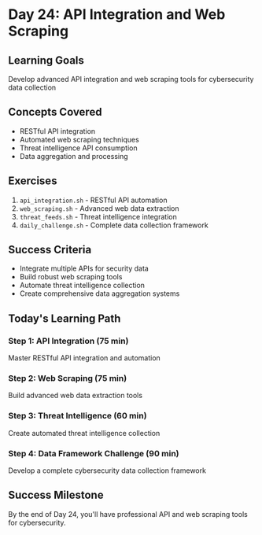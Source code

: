 # Day 24: API Integration and Web Scraping

## Learning Goals
Develop advanced API integration and web scraping tools for cybersecurity data collection

## Concepts Covered
- RESTful API integration
- Automated web scraping techniques
- Threat intelligence API consumption
- Data aggregation and processing

## Exercises
1. `api_integration.sh` - RESTful API automation
2. `web_scraping.sh` - Advanced web data extraction
3. `threat_feeds.sh` - Threat intelligence integration
4. `daily_challenge.sh` - Complete data collection framework

## Success Criteria
- Integrate multiple APIs for security data
- Build robust web scraping tools
- Automate threat intelligence collection
- Create comprehensive data aggregation systems

## Today's Learning Path

### Step 1: API Integration (75 min)
Master RESTful API integration and automation

### Step 2: Web Scraping (75 min)
Build advanced web data extraction tools

### Step 3: Threat Intelligence (60 min)
Create automated threat intelligence collection

### Step 4: Data Framework Challenge (90 min)
Develop a complete cybersecurity data collection framework

## Success Milestone
By the end of Day 24, you'll have professional API and web scraping tools for cybersecurity.
